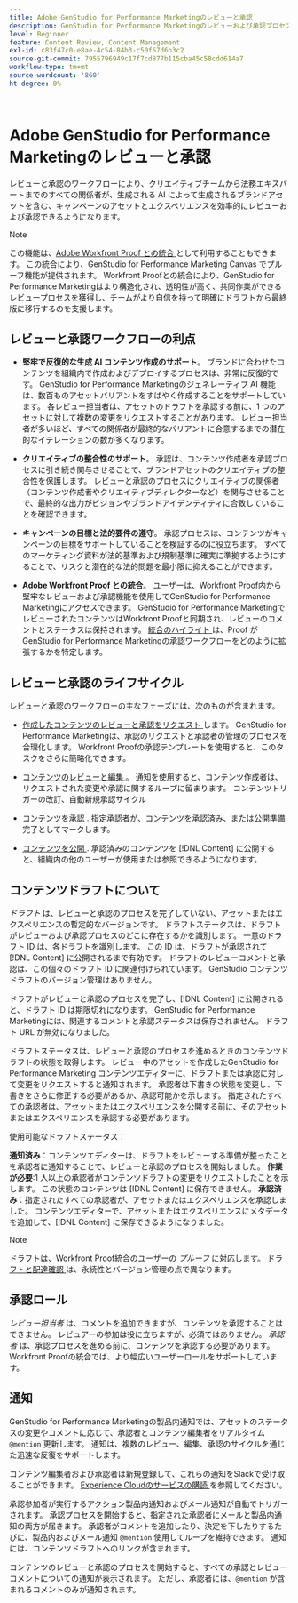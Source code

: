 ```yaml
---
title: Adobe GenStudio for Performance Marketingのレビューと承認
description: GenStudio for Performance Marketingのレビューおよび承認プロセスについて説明します。
level: Beginner
feature: Content Review, Content Management
exl-id: c83f47c0-e8ae-4c54-84b3-c50f67d6b3c2
source-git-commit: 7955796949c17f7cd877b115cba45c58cdd614a7
workflow-type: tm+mt
source-wordcount: '860'
ht-degree: 0%

---
```


# Adobe GenStudio for Performance Marketingのレビューと承認

レビューと承認のワークフローにより、クリエイティブチームから法務エキスパートまでのすべての関係者が、生成される AI によって生成されるブランドアセットを含む、キャンペーンのアセットとエクスペリエンスを効率的にレビューおよび承認できるようになります。

>[!NOTE]
>
> この機能は、[Adobe Workfront Proof との統合 ](/help/user-guide/approvals/proof-integration.md) として利用することもできます。 この統合により、GenStudio for Performance Marketing Canvas でプルーフ機能が提供されます。 Workfront Proofとの統合により、GenStudio for Performance Marketingはより構造化され、透明性が高く、共同作業ができるレビュープロセスを獲得し、チームがより自信を持って明確にドラフトから最終版に移行するのを支援します。

## レビューと承認ワークフローの利点

* **堅牢で反復的な生成 AI コンテンツ作成のサポート**。 ブランドに合わせたコンテンツを組織内で作成およびデプロイするプロセスは、非常に反復的です。 GenStudio for Performance Marketingのジェネレーティブ AI 機能は、数百ものアセットバリアントをすばやく作成することをサポートしています。 各レビュー担当者は、アセットのドラフトを承認する前に、1 つのアセットに対して複数の変更をリクエストすることがあります。 レビュー担当者が多いほど、すべての関係者が最終的なバリアントに合意するまでの潜在的なイテレーションの数が多くなります。

* **クリエイティブの整合性のサポート**。 承認は、コンテンツ作成者を承認プロセスに引き続き関与させることで、ブランドアセットのクリエイティブの整合性を保護します。 レビューと承認のプロセスにクリエイティブの関係者（コンテンツ作成者やクリエイティブディレクターなど）を関与させることで、最終的な出力がビジョンやブランドアイデンティティに合致していることを確認できます。

* **キャンペーンの目標と法的要件の遵守**。 承認プロセスは、コンテンツがキャンペーンの目標をサポートしていることを検証するのに役立ちます。 すべてのマーケティング資料が法的基準および規制基準に確実に準拠するようにすることで、リスクと潜在的な法的問題を最小限に抑えることができます。

* **Adobe Workfront Proof との統合**。 ユーザーは、Workfront Proof内から堅牢なレビューおよび承認機能を使用してGenStudio for Performance Marketingにアクセスできます。 GenStudio for Performance MarketingでレビューされたコンテンツはWorkfront Proofと同期され、レビューのコメントとステータスは保持されます。 [ 統合のハイライト ](/help/user-guide/approvals/proof-integration.md) は、Proof がGenStudio for Performance Marketingの承認ワークフローをどのように拡張するかを特定します。

## レビューと承認のライフサイクル

レビューと承認のワークフローの主なフェーズには、次のものが含まれます。

* [ 作成したコンテンツのレビューと承認をリクエスト ](/help/user-guide/approvals/request-review.md) します。 GenStudio for Performance Marketingは、承認のリクエストと承認者の管理のプロセスを合理化します。 Workfront Proofの承認テンプレートを使用すると、このタスクをさらに簡略化できます。

* [ コンテンツのレビューと編集 ](/help/user-guide/approvals/review-and-edit.md)。 通知を使用すると、コンテンツ作成者は、リクエストされた変更や承認に関するループに留まります。 コンテンツトリガーの改訂、自動新規承認サイクル

* [ コンテンツを承認 ](/help/user-guide/approvals/approve-content.md). 指定承認者が、コンテンツを承認済み、または公開準備完了としてマークします。

* [ コンテンツを公開 ](/help/user-guide/approvals/publish-content.md). 承認済みのコンテンツを [!DNL Content] に公開すると、組織内の他のユーザーが使用または参照できるようになります。

## コンテンツドラフトについて

_ドラフト_ は、レビューと承認のプロセスを完了していない、アセットまたはエクスペリエンスの暫定的なバージョンです。 ドラフトステータスは、ドラフトがレビューおよび承認プロセスのどこに存在するかを識別します。 一意のドラフト ID は、各ドラフトを識別します。 この ID は、ドラフトが承認されて [!DNL Content] に公開されるまで有効です。 ドラフトのレビューコメントと承認は、この個々のドラフト ID に関連付けられています。 GenStudio コンテンツドラフトのバージョン管理はありません。

ドラフトがレビューと承認のプロセスを完了し、[!DNL Content] に公開されると、ドラフト ID は期限切れになります。 GenStudio for Performance Marketingには、関連するコメントと承認ステータスは保存されません。 ドラフト URL が無効になりました。

ドラフトステータスは、レビューと承認のプロセスを進めるときのコンテンツドラフトの状態を取得します。 レビュー中のアセットを作成したGenStudio for Performance Marketing コンテンツエディターに、ドラフトまたは承認に対して変更をリクエストすると通知されます。 承認者は下書きの状態を変更し、下書きをさらに修正する必要があるか、承認可能かを示します。 指定されたすべての承認者は、アセットまたはエクスペリエンスを公開する前に、そのアセットまたはエクスペリエンスを承認する必要があります。

使用可能なドラフトステータス：

**通知済み**：コンテンツエディターは、ドラフトをレビューする準備が整ったことを承認者に通知することで、レビューと承認のプロセスを開始しました。
**作業が必要**:1 人以上の承認者がコンテンツドラフトの変更をリクエストしたことを示します。 この状態のコンテンツは [!DNL Content] に保存できません。
**承認済み**：指定されたすべての承認者が、アセットまたはエクスペリエンスを承認しました。 コンテンツエディターで、アセットまたはエクスペリエンスにメタデータを追加して、[!DNL Content] に保存できるようになりました。

>[!NOTE]
>
> ドラフトは、Workfront Proof統合のユーザーの _プルーフ_ に対応します。 [ ドラフトと配達確認 ](/help/user-guide/approvals/proof-integration.md#drafts-and-proofs) は、永続性とバージョン管理の点で異なります。

## 承認ロール

_レビュー担当者_ は、コメントを追加できますが、コンテンツを承認することはできません。 レビュアーの参加は役に立ちますが、必須ではありません。 _承認者_ は、承認プロセスを進める前に、コンテンツを承認する必要があります。 Workfront Proofの統合では、より幅広いユーザーロールをサポートしています。

## 通知

GenStudio for Performance Marketingの製品内通知では、アセットのステータスの変更やコメントに応じて、承認者とコンテンツ編集者をリアルタイム `@mention` 更新します。 通知は、複数のレビュー、編集、承認のサイクルを通じた迅速な反復をサポートします。

コンテンツ編集者および承認者は新規登録して、これらの通知をSlackで受け取ることができます。 [Experience Cloudのサービスの購読 ](https://experienceleague.adobe.com/en/docs/core-services/interface/services/customer-attributes/subscription) を参照してください。

承認参加者が実行するアクション製品内通知およびメール通知が自動でトリガーされます。 承認プロセスを開始すると、指定された承認者にメールと製品内通知の両方が届きます。 承認者がコメントを追加したり、決定を下したりするたびに、製品内およびメール通知 `@mention` 使用してループを維持できます。 通知には、コンテンツドラフトへのリンクが含まれます。

コンテンツのレビューと承認のプロセスを開始すると、すべての承認とレビューコメントについての通知が表示されます。 ただし、承認者には、`@mention` が含まれるコメントのみが通知されます。
